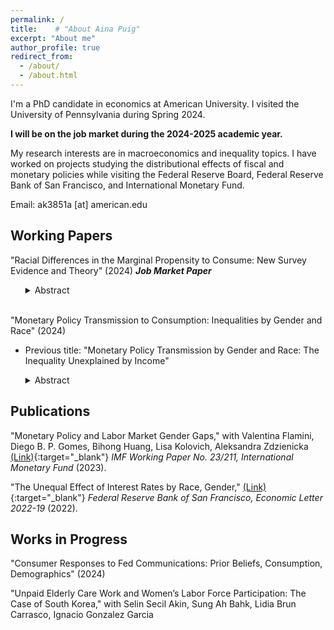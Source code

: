 ```yaml
---
permalink: /
title:    # "About Aina Puig"
excerpt: "About me"
author_profile: true
redirect_from: 
  - /about/
  - /about.html
---
```


I'm a PhD candidate in economics at American University. I visited the University of Pennsylvania during Spring 2024. 

**I will be on the job market during the 2024-2025 academic year.**

My research interests are in macroeconomics and inequality topics. I have worked on projects studying the distributional effects of fiscal and monetary policies while visiting the Federal Reserve Board, Federal Reserve Bank of San Francisco, and International Monetary Fund.

Email: ak3851a [at] american.edu


Working Papers
------
"Racial Differences in the Marginal Propensity to Consume: New Survey Evidence and Theory" (2024) **_Job Market Paper_**

<ul>
<details>
<summary>Abstract</summary> 
<br>
The spending behavior of racial groups has been of long-standing interest in economics and sociology, from Du Bois (1899) and Friedman (1957). This paper presents newly collected survey data from September 2023 on marginal propensities to consume (MPCs) from a hypothetical unexpected $500 income transfer. The average MPC out of this transitory income is 59% for black and 38% for white respondents. Most of the racial difference in MPCs remains unexplained after empirically controlling for respondent characteristics such as demographics and income. I use a life-cycle model to explain these patterns and find that 30% of the racial difference in spending is explained by status compensation motives. All households with wealth like to signal their status by consuming goods that are visible to others. Black consumers have more of a need to signal status to compensate for being assumed to have lower incomes. Models that include racial heterogeneity in earnings volatility, unemployment shocks, and expenses, but exclude status motives, do not match the data showing that black household spending on visible goods increases with wealth. In the model with status compensation, MPCs fall with larger transfers and are higher for negative income shocks. Also, a 6.5% tax on visible goods could finance reparations payments that support spending on non-visible goods.
</details>
</ul>
<br>
<!-- "Monetary Policy Transmission to Consumption: Inequalities by Gender and Race" [Feb. 2024](http://ainapuig.github.io/files/papers/Paper_MPInequGR_APuig.pdf){:target="_blank"} -->
"Monetary Policy Transmission to Consumption: Inequalities by Gender and Race" (2024)

- Previous title: "Monetary Policy Transmission by Gender and Race: The Inequality Unexplained by Income"
<ul>
<details>
<summary>Abstract</summary>
<br>
This paper finds evidence that contractionary monetary policy shocks raise consumption inequality by gender and race, along with raising unemployment and income inequality. Following a 25 basis point contractionary shock, spending on durable goods falls by 15% for households headed by black men while only 5% for households headed by white men. Additionally, spending on nondurable goods and services is decreased by 1.3% for households headed by black women, but by less than 1% for households headed by white men or women. Household characteristics such as composition or income do not explain differences in consumption responses. I also show that contractionary, rather than expansionary, shocks generally drive transmission inequalities.
</details>
</ul>

Publications
------
"Monetary Policy and Labor Market Gender Gaps," with Valentina Flamini, Diego B. P. Gomes, Bihong Huang, Lisa Kolovich, Aleksandra Zdzienicka [(Link)](https://www.imf.org/en/Publications/WP/Issues/2023/09/29/Monetary-Policy-and-Labor-Market-Gender-Gaps-539650){:target="_blank"} _IMF Working Paper No. 23/211, International Monetary Fund_ (2023).

"The Unequal Effect of Interest Rates by Race, Gender," [(Link)](https://www.frbsf.org/economic-research/publications/economic-letter/2022/august/unequal-effect-interest-rates-by-race-and-gender/){:target="_blank"} _Federal Reserve Bank of San Francisco, Economic Letter  2022-19_ (2022). 


Works in Progress
------
"Consumer Responses to Fed Communications: Prior Beliefs, Consumption, Demographics" (2024)

"Unpaid Elderly Care Work and Women’s Labor Force Participation: The Case of South Korea," with Selin Secil Akin, Sung Ah Bahk,
Lidia Brun Carrasco, Ignacio Gonzalez Garcia
